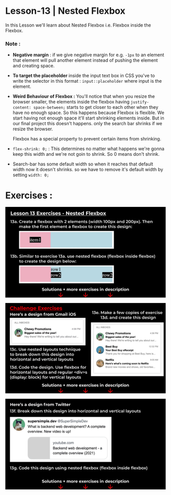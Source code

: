 # Lesson-13 | Nested Flexbox

In this Lesson we'll learn about Nested Flexbox i.e. Flexbox inside the Flexbox. 

### Note : 

- **Negative margin** : if we give negative margin for e.g. `-1px` to an element that element will pull another element instead of pushing the element and creating space.

- **To target the placeholder** inside the input text box in CSS you've to write the selector in this format : `input::placeholder` where input is the element.

- **Weird Behaviour of Flexbox :**
  You'll notice that when you resize the browser smaller, the elements inside the flexbox having `justify-content: space-between;` starts to get closer to each other when they have no enough space. So this happens because Flexbox is flexible.
  We start having not enough space it'll start shrinking elements inside. But in our final project this doesn't happens. only the search bar shrinks if we resize the browser.

  Flexbox has a special property to prevent certain items from shrinking.

 - `flex-shrink: 0;` : This determines no matter what happens we're gonna keep this width and we're not goin to shrink. So 0 means don't shrink.

 -  Search-bar has some default width so when it reaches that default width now it doesn't shrinks. so we have to remove it's default width by setting `width: 0;`

# Exercises :
  ![Exercise 13](img/Normal-Exercise-Lesson-13.png)

  ![challenge exercise 13 image 1](img/Challenge-Exercise-Lesson-13%20Part-1.png)

  ![Challenge Exercise 13 image 2](img/Challenge-Exercise-Lesson-13%20Part-2.png)
